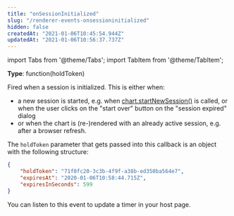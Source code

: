 ```yaml
---
title: "onSessionInitialized"
slug: "/renderer-events-onsessioninitialized"
hidden: false
createdAt: "2021-01-06T10:45:54.944Z"
updatedAt: "2021-01-06T10:56:37.737Z"
---
```


import Tabs from '@theme/Tabs';
import TabItem from '@theme/TabItem';

**Type**: function(holdToken)

Fired when a session is initialized. This is either when:  
* a new session is started, e.g. when [chart.startNewSession()](chartstartnewsession)  is called, or when the user clicks on the "start over" button on the "session expired" dialog
* or when the chart is (re-)rendered with an already active session, e.g. after a browser refresh. 

The `holdToken` parameter that gets passed into this callback is an object with the following structure: 
```json
{    
    "holdToken": "71f0fc20-3c3b-4f9f-a38b-ed350ba564e7",
    "expiresAt": "2020-01-06T10:58:44.715Z",
    "expiresInSeconds": 599
}
```
You can listen to this event to update a timer in your host page.
